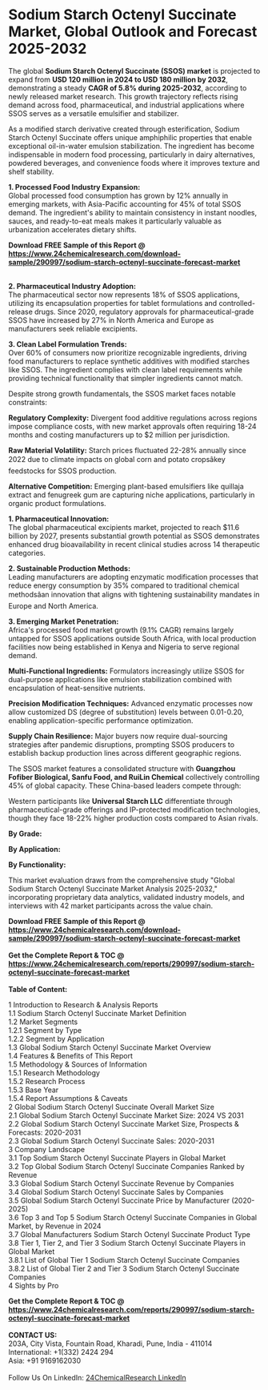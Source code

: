 <h1>Sodium Starch Octenyl Succinate Market, Global Outlook and Forecast 2025-2032</h1><p>The global <strong>Sodium Starch Octenyl Succinate (SSOS) market</strong> is projected to expand from <strong>USD 120 million in 2024 to USD 180 million by 2032</strong>, demonstrating a steady <strong>CAGR of 5.8% during 2025-2032</strong>, according to newly released market research. This growth trajectory reflects rising demand across food, pharmaceutical, and industrial applications where SSOS serves as a versatile emulsifier and stabilizer.</p><p>As a modified starch derivative created through esterification, Sodium Starch Octenyl Succinate offers unique amphiphilic properties that enable exceptional oil-in-water emulsion stabilization. The ingredient has become indispensable in modern food processing, particularly in dairy alternatives, powdered beverages, and convenience foods where it improves texture and shelf stability.</p><p><strong>1. Processed Food Industry Expansion:</strong><br>
Global processed food consumption has grown by 12% annually in emerging markets, with Asia-Pacific accounting for 45% of total SSOS demand. The ingredient's ability to maintain consistency in instant noodles, sauces, and ready-to-eat meals makes it particularly valuable as urbanization accelerates dietary shifts.</p><div><b>Download FREE Sample of this Report @ 
            <a href="https://www.24chemicalresearch.com/download-sample/290997/sodium-starch-octenyl-succinate-forecast-market">
            https://www.24chemicalresearch.com/download-sample/290997/sodium-starch-octenyl-succinate-forecast-market</a></b></div><br><p><strong>2. Pharmaceutical Industry Adoption:</strong><br>
The pharmaceutical sector now represents 18% of SSOS applications, utilizing its encapsulation properties for tablet formulations and controlled-release drugs. Since 2020, regulatory approvals for pharmaceutical-grade SSOS have increased by 27% in North America and Europe as manufacturers seek reliable excipients.</p><p><strong>3. Clean Label Formulation Trends:</strong><br>
Over 60% of consumers now prioritize recognizable ingredients, driving food manufacturers to replace synthetic additives with modified starches like SSOS. The ingredient complies with clean label requirements while providing technical functionality that simpler ingredients cannot match.</p><p>Despite strong growth fundamentals, the SSOS market faces notable constraints:</p><p><strong>Regulatory Complexity:</strong> Divergent food additive regulations across regions impose compliance costs, with new market approvals often requiring 18-24 months and costing manufacturers up to $2 million per jurisdiction.</p><p><strong>Raw Material Volatility:</strong> Starch prices fluctuated 22-28% annually since 2022 due to climate impacts on global corn and potato cropsâkey feedstocks for SSOS production.</p><p><strong>Alternative Competition:</strong> Emerging plant-based emulsifiers like quillaja extract and fenugreek gum are capturing niche applications, particularly in organic product formulations.</p><p><strong>1. Pharmaceutical Innovation:</strong><br>
The global pharmaceutical excipients market, projected to reach $11.6 billion by 2027, presents substantial growth potential as SSOS demonstrates enhanced drug bioavailability in recent clinical studies across 14 therapeutic categories.</p><p><strong>2. Sustainable Production Methods:</strong><br>
Leading manufacturers are adopting enzymatic modification processes that reduce energy consumption by 35% compared to traditional chemical methodsâan innovation that aligns with tightening sustainability mandates in Europe and North America.</p><p><strong>3. Emerging Market Penetration:</strong><br>
Africa's processed food market growth (9.1% CAGR) remains largely untapped for SSOS applications outside South Africa, with local production facilities now being established in Kenya and Nigeria to serve regional demand.</p><p><strong>Multi-Functional Ingredients:</strong> Formulators increasingly utilize SSOS for dual-purpose applications like emulsion stabilization combined with encapsulation of heat-sensitive nutrients.</p><p><strong>Precision Modification Techniques:</strong> Advanced enzymatic processes now allow customized DS (degree of substitution) levels between 0.01-0.20, enabling application-specific performance optimization.</p><p><strong>Supply Chain Resilience:</strong> Major buyers now require dual-sourcing strategies after pandemic disruptions, prompting SSOS producers to establish backup production lines across different geographic regions.</p><p>The SSOS market features a consolidated structure with <strong>Guangzhou Fofiber Biological, Sanfu Food, and RuiLin Chemical</strong> collectively controlling 45% of global capacity. These China-based leaders compete through:</p><p>Western participants like <strong>Universal Starch LLC</strong> differentiate through pharmaceutical-grade offerings and IP-protected modification technologies, though they face 18-22% higher production costs compared to Asian rivals.</p><p><strong>By Grade:</strong></p><p><strong>By Application:</strong></p><p><strong>By Functionality:</strong></p><p>This market evaluation draws from the comprehensive study "Global Sodium Starch Octenyl Succinate Market Analysis 2025-2032," incorporating proprietary data analytics, validated industry models, and interviews with 42 market participants across the value chain.</p><div><b>Download FREE Sample of this Report @ 
            <a href="https://www.24chemicalresearch.com/download-sample/290997/sodium-starch-octenyl-succinate-forecast-market">
            https://www.24chemicalresearch.com/download-sample/290997/sodium-starch-octenyl-succinate-forecast-market</a></b></div><br><div><b>Get the Complete Report & TOC @ 
            <a href="https://www.24chemicalresearch.com/reports/290997/sodium-starch-octenyl-succinate-forecast-market">
            https://www.24chemicalresearch.com/reports/290997/sodium-starch-octenyl-succinate-forecast-market</a></b></div><br>
            <b>Table of Content:</b><p>1 Introduction to Research & Analysis Reports<br />
 1.1 Sodium Starch Octenyl Succinate Market Definition<br />
 1.2 Market Segments<br />
 1.2.1 Segment by Type<br />
 1.2.2 Segment by Application<br />
 1.3 Global Sodium Starch Octenyl Succinate Market Overview<br />
 1.4 Features & Benefits of This Report<br />
 1.5 Methodology & Sources of Information<br />
 1.5.1 Research Methodology<br />
 1.5.2 Research Process<br />
 1.5.3 Base Year<br />
 1.5.4 Report Assumptions & Caveats<br />
2 Global Sodium Starch Octenyl Succinate Overall Market Size<br />
 2.1 Global Sodium Starch Octenyl Succinate Market Size: 2024 VS 2031<br />
 2.2 Global Sodium Starch Octenyl Succinate Market Size, Prospects & Forecasts: 2020-2031<br />
 2.3 Global Sodium Starch Octenyl Succinate Sales: 2020-2031<br />
3 Company Landscape<br />
 3.1 Top Sodium Starch Octenyl Succinate Players in Global Market<br />
 3.2 Top Global Sodium Starch Octenyl Succinate Companies Ranked by Revenue<br />
 3.3 Global Sodium Starch Octenyl Succinate Revenue by Companies<br />
 3.4 Global Sodium Starch Octenyl Succinate Sales by Companies<br />
 3.5 Global Sodium Starch Octenyl Succinate Price by Manufacturer (2020-2025)<br />
 3.6 Top 3 and Top 5 Sodium Starch Octenyl Succinate Companies in Global Market, by Revenue in 2024<br />
 3.7 Global Manufacturers Sodium Starch Octenyl Succinate Product Type<br />
 3.8 Tier 1, Tier 2, and Tier 3 Sodium Starch Octenyl Succinate Players in Global Market<br />
 3.8.1 List of Global Tier 1 Sodium Starch Octenyl Succinate Companies<br />
 3.8.2 List of Global Tier 2 and Tier 3 Sodium Starch Octenyl Succinate Companies<br />
4 Sights by Pro</p><div><b>Get the Complete Report & TOC @ 
            <a href="https://www.24chemicalresearch.com/reports/290997/sodium-starch-octenyl-succinate-forecast-market">
            https://www.24chemicalresearch.com/reports/290997/sodium-starch-octenyl-succinate-forecast-market</a></b></div><br><b>CONTACT US:</b><br>
            203A, City Vista, Fountain Road, Kharadi, Pune, India - 411014<br>
            International: +1(332) 2424 294<br>
            Asia: +91 9169162030 <br><br>
            Follow Us On LinkedIn: <a href="https://www.linkedin.com/company/24chemicalresearch/">24ChemicalResearch LinkedIn</a>